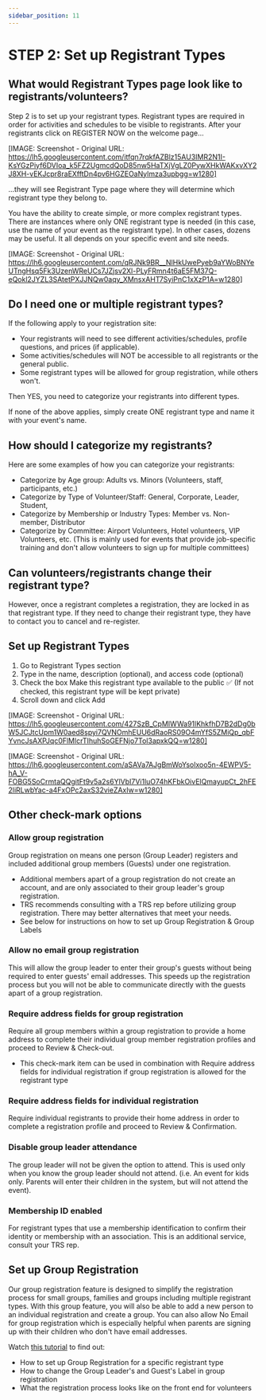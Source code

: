 ```yaml
---
sidebar_position: 11
---
```


# STEP 2: Set up Registrant Types

## What would Registrant Types page look like to registrants/volunteers?

Step 2 is to set up your registrant types. Registrant types are required in order for activities and schedules to be visible to registrants. After your registrants click on REGISTER NOW on the welcome page...

[IMAGE: Screenshot - Original URL: https://lh5.googleusercontent.com/itfqn7rqkfAZBlz15AU3IMR2N1I-KsYGzPiyf6DVIoa_k5FZ2UgmcdQoD85nw5HaTXjVgLZ0PywXHkWAKxvXY2J8XH-vEKJcpr8raEXfftDn4pv6HGZEOaNylmza3upbgg=w1280]

...they will see Registrant Type page where they will determine which registrant type they belong to. 

You have the ability to create simple, or more complex registrant types. There are instances where only ONE registrant type is needed (in this case, use the name of your event as the registrant type). In other cases, dozens may be useful. It all depends on your specific event and site needs.

[IMAGE: Screenshot - Original URL: https://lh6.googleusercontent.com/qRJNk9BR__NlHkUwePyeb9aYWoBNYeUTngHsq5Fk3UzenWReUCs7JZjsv2Xl-PLyFRmn4t6aE5FM37Q-eQokl2JYZL3SAtetPXJJNQw0aqy_XMnsxAHT7SyiPnC1xXzP1A=w1280]

## Do I need one or multiple registrant types?

If the following apply to your registration site:

* Your registrants will need to see different activities/schedules, profile questions, and prices (if applicable).
* Some activities/schedules will NOT be accessible to all registrants or the general public.
* Some registrant types will be allowed for group registration, while others won't.

Then YES, you need to categorize your registrants into different types. 

If none of the above applies, simply create ONE registrant type and name it with your event's name.

## How should I categorize my registrants?

Here are some examples of how you can categorize your registrants:

* Categorize by Age group: Adults vs. Minors (Volunteers, staff, participants, etc.)
* Categorize by Type of Volunteer/Staff: General, Corporate, Leader, Student, 
* Categorize by Membership or Industry Types: Member vs. Non-member, Distributor 
* Categorize by Committee: Airport Volunteers, Hotel volunteers, VIP Volunteers, etc. (This is mainly used for events that provide job-specific training and don't allow volunteers to sign up for multiple committees)

## Can volunteers/registrants change their registrant type?

However, once a registrant completes a registration, they are locked in as that registrant type. If they need to change their registrant type, they have to contact you to cancel and re-register.

## Set up Registrant Types

1. Go to Registrant Types section
2. Type in the name, description (optional), and access code (optional)
3. Check the box Make this registrant type available to the public ✅ (If not checked, this registrant type will be kept private)
4. Scroll down and click Add

[IMAGE: Screenshot - Original URL: https://lh5.googleusercontent.com/427SzB_CpMIWWa91lKhkfhD7B2dDg0bW5JCJtcUpm1W0aed8spyi7QVNOmhEUU6dRaoRS09O4mYfS5ZMiQp_qbFYvncJsAXPJqc0FlMlcrTIhuhSoGEFNjo7Tol3apxkQQ=w1280]

[IMAGE: Screenshot - Original URL: https://lh6.googleusercontent.com/aSAVa7AJgBmWoYsolxoo5n-4EWPV5-hA_V-FOBG5SoCrmtaQQgitFt9v5a2s6YlVbI7Vi1luO74hKFbkOivElQmayupCt_2hFE2liRLwbYac-a4FxOPc2axS32vieZAxIw=w1280]

## Other check-mark options

### Allow group registration 
Group registration on means one person (Group Leader) registers and included additional group members (Guests) under one registration.

* Additional members apart of a group registration do not create an account, and are only associated to their group leader's group registration.
* TRS recommends consulting with a TRS rep before utilizing group registration. There may better alternatives that meet your needs.
* See below for instructions on how to set up Group Registration & Group Labels

### Allow no email group registration 
This will allow the group leader to enter their group's guests without being required to enter guests' email addresses. This speeds up the registration process but you will not be able to communicate directly with the guests apart of a group registration. 

### Require address fields for group registration 
Require all group members within a group registration to provide a home address to complete their individual group member registration profiles and proceed to Review & Check-out. 

* This check-mark item can be used in combination with Require address fields for individual registration if group registration is allowed for the registrant type

### Require address fields for individual registration 
Require individual registrants to provide their home address in order to complete a registration profile and proceed to Review & Confirmation.

### Disable group leader attendance 
The group leader will not be given the option to attend. This is used only when you know the group leader should not attend. (i.e. An event for kids only. Parents will enter their children in the system, but will not attend the event).

### Membership ID enabled 
For registrant types that use a membership identification to confirm their identity or membership with an association. This is an additional service, consult your TRS rep.

## Set up Group Registration

Our group registration feature is designed to simplify the registration process for small groups, families and groups including multiple registrant types. With this group feature, you will also be able to add a new person to an individual registration and create a group. You can also allow No Email for group registration which is especially helpful when parents are signing up with their children who don't have email addresses.

Watch [this tutorial](https://www.youtube.com/watch?v=r3Ddk0ShlC8) to find out:

* How to set up Group Registration for a specific registrant type
* How to change the Group Leader's and Guest's Label in group registration
* What the registration process looks like on the front end for volunteers